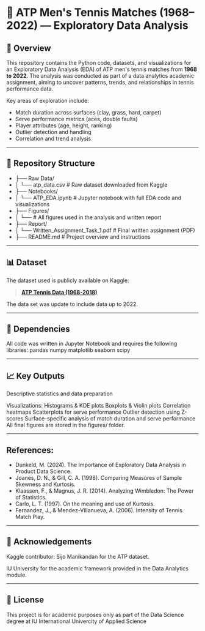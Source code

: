 # 🎾 ATP Men's Tennis Matches (1968–2022) — Exploratory Data Analysis

## 📑 Overview
This repository contains the Python code, datasets, and visualizations for an Exploratory Data Analysis (EDA) of ATP men's tennis matches from **1968 to 2022**.
The analysis was conducted as part of a data analytics academic assignment, aiming to uncover patterns, trends, and relationships in tennis performance data.

Key areas of exploration include:
- Match duration across surfaces (clay, grass, hard, carpet)
- Serve performance metrics (aces, double faults)
- Player attributes (age, height, ranking)
- Outlier detection and handling
- Correlation and trend analysis

---

## 📂 Repository Structure
- ├── Raw Data/
- │ └── atp_data.csv # Raw dataset downloaded from Kaggle
- ├── Notebooks/
- │ └── ATP_EDA.ipynb # Jupyter notebook with full EDA code and visualizations
- ├── Figures/
- │ └──  # All figures used in the analysis and written report 
- ├── Report/
- │ └── Written_Assignment_Task_1.pdf # Final written assignment (PDF)
- ├── README.md # Project overview and instructions



---

## 📊 Dataset
The dataset used is publicly available on Kaggle:
> **[ATP Tennis Data (1968-2018)](https://www.kaggle.com/datasets/sijovm/atpdata)**

The data set was update to include data up to 2022.

---

## 🧩 Dependencies

All code was written in Jupyter Notebook and requires the following libraries:
pandas
numpy
matplotlib
seaborn
scipy

---

## 📈 Key Outputs
Descriptive statistics and data preparation

Visualizations:
Histograms & KDE plots
Boxplots & Violin plots
Correlation heatmaps
Scatterplots for serve performance
Outlier detection using Z-scores
Surface-specific analysis of match duration and serve performance
All final figures are stored in the figures/ folder.

---

## References:
- Dunkeld, M. (2024). The Importance of Exploratory Data Analysis in Product Data Science.
- Joanes, D. N., & Gill, C. A. (1998). Comparing Measures of Sample Skewness and Kurtosis.
- Klaassen, F., & Magnus, J. R. (2014). Analyzing Wimbledon: The Power of Statistics.
- Carlo, L. T. (1997). On the meaning and use of Kurtosis.
- Fernandez, J., & Mendez-Villanueva, A. (2006). Intensity of Tennis Match Play.

---

## 🤝 Acknowledgements
Kaggle contributor: Sijo Manikandan for the ATP dataset.

IU University for the academic framework provided in the Data Analytics module.

---

## 📜 License
This project is for academic purposes only as part of the Data Science degree at IU International Univercity of Applied Science

